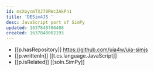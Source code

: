 ```yaml
---
id: msXoynmTXJ70RWc3AkPn1
title: 'DESim4JS '
desc: JavaScript port of SimPy
updated: 1637848786408
created: 1637848002193
---
```




- [[p.hasRepository]] https://github.com/uia4w/uia-simjs
- [[p.writtenIn]] [[t.cs.language.JavaScript]]
- [[p.isRelated]] [[soln.SimPy]]
